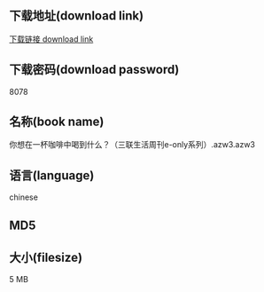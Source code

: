 ## 下载地址(download link)
[下载链接 download link](https://tutu365.netlify.app/?s=%E4%BD%A0%E6%83%B3%E5%9C%A8%E4%B8%80%E6%9D%AF%E5%92%96%E5%95%A1%E4%B8%AD%E5%96%9D%E5%88%B0%E4%BB%80%E4%B9%88%EF%BC%9F%EF%BC%88%E4%B8%89%E8%81%94%E7%94%9F%E6%B4%BB%E5%91%A8%E5%88%8Ae-only%E7%B3%BB%E5%88%97%EF%BC%89.azw3)

## 下载密码(download password)
8078

## 名称(book name)
你想在一杯咖啡中喝到什么？（三联生活周刊e-only系列）.azw3.azw3

## 语言(language)
chinese

## MD5


## 大小(filesize)
5 MB
